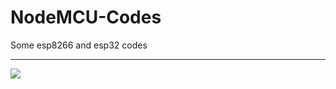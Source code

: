 # NodeMCU-Codes
Some esp8266 and esp32 codes

***

![](https://components101.com/sites/default/files/component_pin/NodeMCU-ESP8266-Pinout.jpg)

